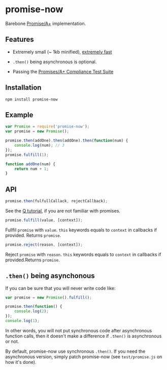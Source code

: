 # promise-now

Barebone [Promise/A+](http://promisesaplus.com/) implementation.

## Features

- Extremely small (~ 1kb minified), [extremely fast](http://jsperf.com/wqfwewefewrw/17)

- `.then()` being asynchronous is optional.

- Passing the [Promises/A+ Compliance Test Suite](https://github.com/promises-aplus/promises-tests)

## Installation

	npm install promise-now

## Example

```javascript
var Promise = require('promise-now');
var promise = new Promise();

promise.then(addOne).then(addOne).then(function(num) {
	console.log(num); // 3
});
promise.fulfill(1);

function addOne(num) {
	return num + 1;
}
```

## API

```javascript
promise.then(fulfullCallack, rejectCallback);
```

See the [Q tutorial](https://github.com/kriskowal/q#tutorial), if you are not familiar with promises.

```javascript
promise.fulfill(value, [context]);
```

Fullfil `promise` with `value`. `this` keywords equals to `context` in callbacks if provided. Returns `promise`.

```javascript
promise.reject(reason, [context]);
```

Reject `promise` with `reason`. `this` keywords equals to `context` in callbacks if provided.Returns `promise`.

## `.then()` being asynchonous

If you can be sure that you will never write code like:

```javascript
var promise = new Promise().fulfill();

promise.then(function() {
	console.log(2);
});
console.log(1);
```

In other words, you will not put synchronous code after asynchronous function calls, then it doesn't make a difference if `.then()` is asynchronous or not.

By default, promise-now use synchronous `.then()`. If you need the asynchronous version, simply patch promise-now (see `test/promise.js` on how it's done).
